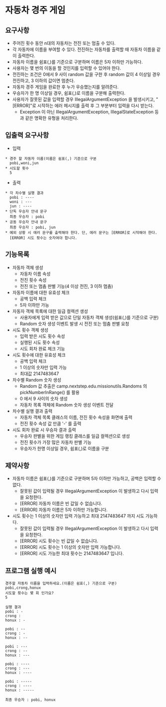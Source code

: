 # 자동차 경주 게임
## 요구사항
* 주어진 횟수 동안 n대의 자동차는 전진 또는 멈출 수 있다.
* 각 자동차에 이름을 부여할 수 있다. 전진하는 자동차를 출력할 때 자동차 이름을 같이 출력한다.
* 자동차 이름을 쉼표(,)를 기준으로 구분하며 이름은 5자 이하만 가능하다.
* 사용자는 몇 번의 이동을 할 것인지를 입력할 수 있어야 한다.
* 전진하는 조건은 0에서 9 사이 random 값을 구한 후 random 값이 4 이상일 경우 전진하고, 3 이하의 값이면 멈춘다.
* 자동차 경주 게임을 완료한 후 누가 우승했는지를 알려준다.
* 우승자가 한 명 이상일 경우, 쉼표(,)로 이름을 구분해 출력한다.
* 사용자가 잘못된 값을 입력할 경우 IllegalArgumentException 을 발생시키고, "[ERROR]"로 시작하는 에러 메시지를 출력 후 그 부분부터 입력을 다시 받는다.
  * Exception 이 아닌 IllegalArgumentException, IllegalStateException 등과 같은 명확한 유형을 처리한다.

## 입출력 요구사항
* 입력
```
* 경주 할 자동자 이름(이름은 쉼표(,) 기준으로 구분
  pobi,woni,jun
* 시도할 횟수
  5
```
* 출력
```
* 각 차수별 실행 결과
  pobi : ----
  woni : ---
  jun : ----
* 단독 우승자 안내 문구
  최종 우승자 : pobi
* 공동 우승자 안내 문구
  최종 우승자 : pobi, jun
* 예외 상황 시 에러 문구를 출력해야 한다. 단, 에러 문구는 [ERROR]로 시작해야 한다.
  [ERROR] 시도 횟수는 숫자여야 합니다.
```

## 기능목록
* 자동차 객체 생성
  * 자동차 이름 속성
  * 전진 횟수 속성
  * 전진 또는 멈춤 판별 기능(4 이상 전진, 3 이하 멈춤)
* 자동차 이름에 대한 유효성 체크
  * 공백 입력 체크
  * 5자 이하만 가능
* 자동자 객체 목록에 대한 일급 컬렉션 생성
  * 사용자에게 입력 받은 값으로 단일 자동차 객체 생성(쉼표(,)를 기준으로 구분)
  * Random 숫자 생성 이벤트 발생 시 전진 또는 멈춤 판별 요청
* 시도 횟수 객체 생성
  * 입력 받은 시도 횟수 속성
  * 실행된 시도 횟수 속성
  * 시도 회차 완료 체크 기능
* 시도 횟수에 대한 유효성 체크
  * 공백 입력 체크
  * 1 이상의 숫자만 입력 가능
  * 최대값 2147483647
* 차수별 Random 숫자 생성
  * Random 값 추출은 camp.nextstep.edu.missionutils.Randoms 의 pickNumberInRange() 를 활용
  * 0 에서 9 사이의 숫자 생성
  * 자동차 목록 객체에 Random 숫자 생성 이벤트 전달
* 차수별 실행 결과 출력
  * 자동차 객체 목록 클래스의 이름, 전진 횟수 속성을 화면에 출력
  * 전진 횟수 속성 값 만큼 '-' 를 출력
* 시도 회차 완료 시 우승자 결과 출력
  * 우승자 판별을 위한 게임 랭킹 클래스를 일급 컬렉션으로 생성
  * 전진 횟수가 가장 많은 자동차 판별 기능
  * 우승자가 한명 이상일 경우, 쉼표(,)로 이름을 구분

## 제약사항
* 자동차 이름은 쉼표(,)를 기준으로 구분하며 5자 이하만 가능하고, 공백은 입력할 수 없다.
  * 잘못된 값이 입력될 경우 IllegalArgumentException 이 발생하고 다시 입력을 요청한다.
  * [ERROR] 자동차 이름은 빈 값일 수 없습니다.
  * [ERROR] 자동차 이름은 5자 이하만 가능합니다.
* 시도 횟수는 1 이상의 숫자만 입력 가능하고 최대 2147483647 까지 시도 가능하다.
  * 잘못된 값이 입력될 경우 IllegalArgumentException 이 발생하고 다시 입력을 요청한다.
  * [ERROR] 시도 횟수는 빈 값일 수 없습니다.
  * [ERROR] 시도 횟수는 1 이상의 숫자만 입력 가능합니다.
  * [ERROR] 시도 가능한 최대 횟수는 2147483647 입니다.

## 프로그램 실행 예시
```
경주할 자동차 이름을 입력하세요.(이름은 쉼표(,) 기준으로 구분)
pobi,crong,honux
시도할 횟수는 몇 회 인가요?
5

실행 결과
pobi : -
crong : 
honux : -

pobi : --
crong : -
honux : --

pobi : ---
crong : --
honux : ---

pobi : ----
crong : ---
honux : ----

pobi : -----
crong : ----
honux : -----

최종 우승자 : pobi, honux
```